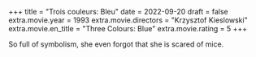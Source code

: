 +++
title = "Trois couleurs: Bleu"
date = 2022-09-20
draft = false
extra.movie.year = 1993
extra.movie.directors = "Krzysztof Kieslowski"
extra.movie.en_title = "Three Colours: Blue"
extra.movie.rating = 5
+++

So full of symbolism, she even forgot that she is scared of mice.<!-- more -->
